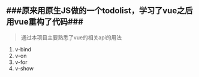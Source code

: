 ###原来用原生JS做的一个todolist，学习了vue之后用vue重构了代码###
---------
>通过本项目主要熟悉了vue的相关api的用法
1. v-bind
2. v-on
3. v-for
4. v-show